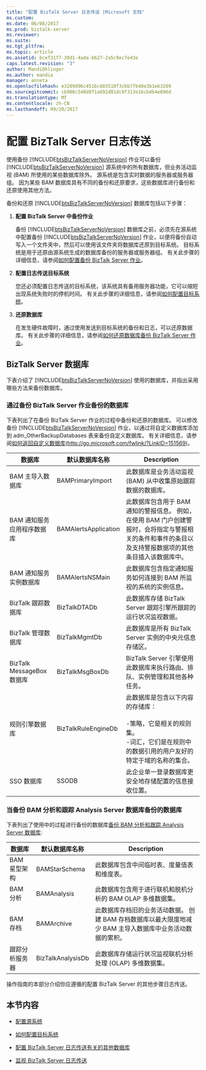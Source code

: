 ```yaml
---
title: "配置 BizTalk Server 日志传送 |Microsoft 文档"
ms.custom: 
ms.date: 06/08/2017
ms.prod: biztalk-server
ms.reviewer: 
ms.suite: 
ms.tgt_pltfrm: 
ms.topic: article
ms.assetid: bcef31f7-30d1-4ada-b627-2a5c9ec7e43e
caps.latest.revision: "3"
author: MandiOhlinger
ms.author: mandia
manager: anneta
ms.openlocfilehash: e3209d96c4516c603510f3cbb7fb48e3b1eb3209
ms.sourcegitcommit: cb908c540d8f1a692d01dc8f313e16cb4b4e696d
ms.translationtype: MT
ms.contentlocale: zh-CN
ms.lasthandoff: 09/20/2017
---
```

# <a name="configuring-biztalk-server-log-shipping"></a>配置 BizTalk Server 日志传送
使用备份 [!INCLUDE[btsBizTalkServerNoVersion](../includes/btsbiztalkservernoversion-md.md)] 作业可以备份 [!INCLUDE[btsBizTalkServerNoVersion](../includes/btsbiztalkservernoversion-md.md)] 源系统中的所有数据库，但业务活动监视 (BAM) 所使用的某些数据库除外。 源系统是包含实时数据的服务器或服务器组。 因为某些 BAM 数据库具有不同的备份和还原要求，这些数据库进行备份和还原使用其他方法。  
  
 备份和还原 [!INCLUDE[btsBizTalkServerNoVersion](../includes/btsbiztalkservernoversion-md.md)] 数据库包括以下步骤：  
  
1.  **配置 BizTalk Server 中备份作业**  
  
     备份 [!INCLUDE[btsBizTalkServerNoVersion](../includes/btsbiztalkservernoversion-md.md)] 数据库之前，必须先在源系统中配置备份 [!INCLUDE[btsBizTalkServerNoVersion](../includes/btsbiztalkservernoversion-md.md)] 作业，以便将备份自动写入一个文件夹中，然后可以使用该文件夹将数据库还原到目标系统。 目标系统是用于还原由源系统生成的数据库备份的服务器或服务器组。 有关此步骤的详细信息，请参阅[如何配置备份 BizTalk Server 作业](../technical-guides/how-to-configure-a-backup-biztalk-server-job.md)。  
  
2.  **配置日志传送目标系统**  
  
     您还必须配置日志传送的目标系统，该系统具有备用服务器功能，它可以缩短出现系统失败时的停机时间。 有关此步骤的详细信息，请参阅[如何配置目标系统](../technical-guides/how-to-configure-the-destination-system.md)。  
  
3.  **还原数据库**  
  
     在发生硬件故障时，通过使用发送到目标系统的备份和日志，可以还原数据库。 有关此步骤的详细信息，请参阅[如何还原数据库备份 BizTalk Server 作业](../technical-guides/how-to-restore-databases-in-the-backup-biztalk-server-job.md)。  
  
## <a name="biztalk-server-databases"></a>BizTalk Server 数据库  
 下表介绍了 [!INCLUDE[btsBizTalkServerNoVersion](../includes/btsbiztalkservernoversion-md.md)] 使用的数据库，并指出采用哪些方法来备份数据库。  
  
### <a name="databases-backed-up-by-the-backup-biztalk-server-job"></a>通过备份 BizTalk Server 作业备份的数据库  
 下表列出了在备份 BizTalk Server 作业的过程中备份和还原的数据库。 可以修改备份 [!INCLUDE[btsBizTalkServerNoVersion](../includes/btsbiztalkservernoversion-md.md)] 作业，以通过将自定义数据库添加到 adm_OtherBackupDatabases 表来备份自定义数据库。 有关详细信息，请参阅[如何返回自定义数据库](http://go.microsoft.com/fwlink/?LinkID=151569)(http://go.microsoft.com/fwlink/?LinkID=151569)。  
  
|数据库|默认数据库名称|Description|  
|--------------|---------------------------|-----------------|  
|BAM 主导入数据库|BAMPrimaryImport|此数据库是业务活动监视 (BAM) 从中收集原始跟踪数据的数据库。|  
|BAM 通知服务应用程序数据库|BAMAlertsApplication|此数据库包含用于 BAM 通知的警报信息。 例如，在使用 BAM 门户创建警报时，会将指定与警报相关的条件和事件的条目以及支持警报数据项的其他条目插入该数据库中。|  
|BAM 通知服务实例数据库|BAMAlertsNSMain|此数据库包含指定通知服务如何连接到 BAM 所监视的系统的实例信息。|  
|BizTalk 跟踪数据库|BizTalkDTADb|此数据库存储 BizTalk Server 跟踪引擎所跟踪的运行状况监视数据。|  
|BizTalk 管理数据库|BizTalkMgmtDb|此数据库是所有 BizTalk Server 实例的中央元信息存储区。|  
|BizTalk MessageBox 数据库|BizTalkMsgBoxDb|BizTalk Server 引擎使用此数据库来执行路由、排队、实例管理和其他各种任务。|  
|规则引擎数据库|BizTalkRuleEngineDb|此数据库是包含以下内容的存储库：<br /><br /> -策略，它是相关的规则集。<br />-词汇，它们是在规则中的数据引用的用户友好的特定于域的名称的集合。|  
|SSO 数据库|SSODB|此企业单一登录数据库更安全地存储配置的信息接收位置。|  
  
### <a name="databases-backed-up-when-backing-up-the-bam-analysis-and-tracking-analysis-server-databases"></a>当备份 BAM 分析和跟踪 Analysis Server 数据库备份的数据库  
 下表列出了使用中的过程进行备份的数据库[备份 BAM 分析和跟踪 Analysis Server 数据库](http://msdn.microsoft.com/library/aa578580\(v=bts.70\).aspx):  
  
|数据库|默认数据库名称|Description|  
|--------------|---------------------------|-----------------|  
|BAM 星型架构|BAMStarSchema|此数据库包含中间临时表、度量值表和维度表。|  
|BAM 分析|BAMAnalysis|此数据库包含用于进行联机和脱机分析的 BAM OLAP 多维数据集。|  
|BAM 存档|BAMArchive|此数据库存档旧的业务活动数据。 创建 BAM 存档数据库以最大限度地减少 BAM 主导入数据库中业务活动数据的累积。|  
|跟踪分析服务器|BizTalkAnalysisDb|此数据库存储运行状况监视联机分析处理 (OLAP) 多维数据集。|  
  
 操作指南的本部分介绍你应遵循的配置 BizTalk Server 的其他步骤日志传送。  
  
## <a name="in-this-section"></a>本节内容  
  
-   [配置源系统](../technical-guides/configuring-the-source-system.md)  
  
-   [如何配置目标系统](../technical-guides/how-to-configure-the-destination-system.md)  
  
-   [配置 BizTalk Server 日志传送有关的其他数据库](../technical-guides/configuring-biztalk-server-log-shipping-for-additional-databases.md)  
  
-   [监视 BizTalk Server 日志传送](../technical-guides/monitoring-biztalk-server-log-shipping.md)